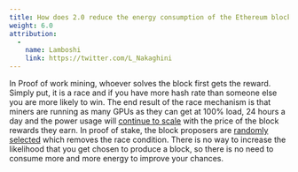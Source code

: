 ```yaml
---
title: How does 2.0 reduce the energy consumption of the Ethereum blockchain?
weight: 6.0
attribution:
  -
    name: Lamboshi
    link: https://twitter.com/L_Nakaghini
---
```

In Proof of work mining, whoever solves the block first gets the reward. Simply put, it is a race and if you have more hash rate than someone else you are more likely to win. The end result of the race mechanism is that miners are running as many GPUs as they can get at 100% load, 24 hours a day and the power usage will [continue to scale](https://www.iea.org/commentaries/bitcoin-energy-use-mined-the-gap) with the price of the block rewards they earn. In proof of stake, the block proposers are [randomly selected](https://benjaminion.xyz/eth2-annotated-spec/phase0/beacon-chain/#compute_proposer_index) which removes the race condition. There is no way to increase the likelihood that you get chosen to produce a block, so there is no need to consume more and more energy to improve your chances.
